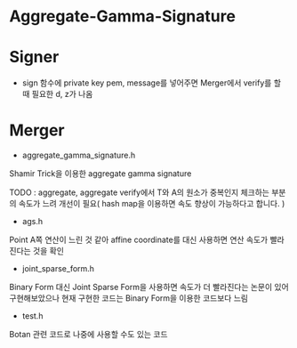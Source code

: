 # Aggregate-Gamma-Signature

# Signer
  - sign 함수에 private key pem, message를 넣어주면 Merger에서 verify를 할 때 필요한 d, z가 나옴

# Merger
  - aggregate_gamma_signature.h

Shamir Trick을 이용한 aggregate gamma signature

TODO : aggregate, aggregate verify에서 T와 A의 원소가 중복인지 체크하는 부분의 속도가 느려 개선이 필요( hash map을 이용하면 속도 향상이 가능하다고 합니다. )

- ags.h

Point A쪽 연산이 느린 것 같아 affine coordinate를 대신 사용하면 연산 속도가
빨라진다는 것을 확인

- joint_sparse_form.h

Binary Form 대신 Joint Sparse Form을 사용하면 속도가 더 빨라진다는 논문이 있어
구현해보았으나 현재 구현한 코드는 Binary Form을 이용한 코드보다 느림

- test.h

Botan 관련 코드로 나중에 사용할 수도 있는 코드
